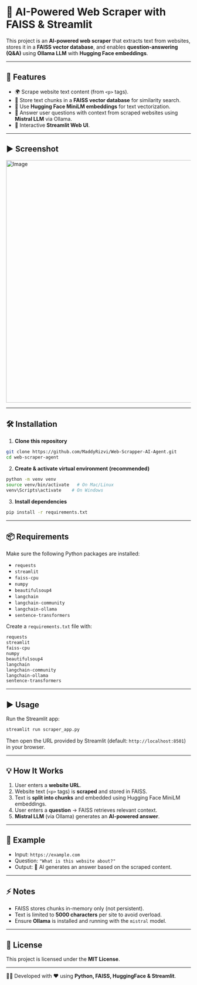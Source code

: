 # 🤖 AI-Powered Web Scraper with FAISS & Streamlit

This project is an **AI-powered web scraper** that extracts text from
websites, stores it in a **FAISS vector database**, and enables
**question-answering (Q&A)** using **Ollama LLM** with **Hugging Face
embeddings**.

------------------------------------------------------------------------

## 🚀 Features

-   🌍 Scrape website text content (from `<p>` tags).
-   🔎 Store text chunks in a **FAISS vector database** for similarity
    search.
-   🧠 Use **Hugging Face MiniLM embeddings** for text vectorization.
-   🤖 Answer user questions with context from scraped websites using
    **Mistral LLM** via Ollama.
-   🎨 Interactive **Streamlit Web UI**.

------------------------------------------------------------------------

## ▶️ Screenshot
<img width="1365" height="661" alt="Image" src="https://github.com/user-attachments/assets/86c3b7a1-966e-4b51-915d-0ee0dbce47bc" />


------------------------------------------------------------------------

## 🛠️ Installation

1.  **Clone this repository**

``` bash
git clone https://github.com/MaddyRizvi/Web-Scrapper-AI-Agent.git
cd web-scraper-agent
```

2.  **Create & activate virtual environment (recommended)**

``` bash
python -m venv venv
source venv/bin/activate   # On Mac/Linux
venv\Scripts\activate    # On Windows
```

3.  **Install dependencies**

``` bash
pip install -r requirements.txt
```

------------------------------------------------------------------------

## 📦 Requirements

Make sure the following Python packages are installed:

-   `requests`
-   `streamlit`
-   `faiss-cpu`
-   `numpy`
-   `beautifulsoup4`
-   `langchain`
-   `langchain-community`
-   `langchain-ollama`
-   `sentence-transformers`

Create a `requirements.txt` file with:

``` txt
requests
streamlit
faiss-cpu
numpy
beautifulsoup4
langchain
langchain-community
langchain-ollama
sentence-transformers
```

------------------------------------------------------------------------

## ▶️ Usage

Run the Streamlit app:

``` bash
streamlit run scraper_app.py
```

Then open the URL provided by Streamlit (default:
`http://localhost:8501`) in your browser.

------------------------------------------------------------------------

## 💡 How It Works

1.  User enters a **website URL**.
2.  Website text (`<p>` tags) is **scraped** and stored in FAISS.
3.  Text is **split into chunks** and embedded using Hugging Face MiniLM
    embeddings.
4.  User enters a **question** → FAISS retrieves relevant context.
5.  **Mistral LLM** (via Ollama) generates an **AI-powered answer**.

------------------------------------------------------------------------

## 📝 Example

-   Input: `https://example.com`
-   Question: `"What is this website about?"`
-   Output: 🤖 AI generates an answer based on the scraped content.

------------------------------------------------------------------------

## ⚡ Notes

-   FAISS stores chunks in-memory only (not persistent).
-   Text is limited to **5000 characters** per site to avoid overload.
-   Ensure **Ollama** is installed and running with the `mistral` model.

------------------------------------------------------------------------

## 📜 License

This project is licensed under the **MIT License**.

------------------------------------------------------------------------

👨‍💻 Developed with ❤️ using **Python, FAISS, HuggingFace & Streamlit**.

